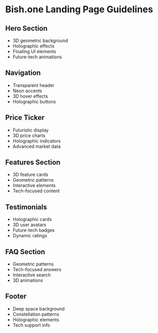 # Bish.one Landing Page Guidelines

## Hero Section
- 3D geometric background
- Holographic effects
- Floating UI elements
- Future-tech animations

## Navigation
- Transparent header
- Neon accents
- 3D hover effects
- Holographic buttons

## Price Ticker
- Futuristic display
- 3D price charts
- Holographic indicators
- Advanced market data

## Features Section
- 3D feature cards
- Geometric patterns
- Interactive elements
- Tech-focused content

## Testimonials
- Holographic cards
- 3D user avatars
- Future-tech badges
- Dynamic ratings

## FAQ Section
- Geometric patterns
- Tech-focused answers
- Interactive search
- 3D animations

## Footer
- Deep space background
- Constellation patterns
- Holographic elements
- Tech support info